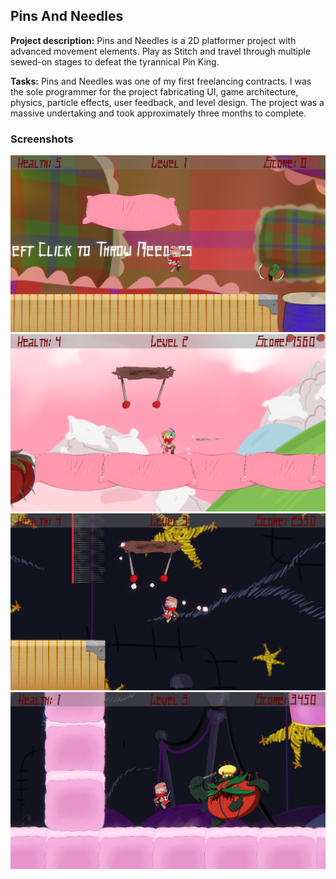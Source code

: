 ## Pins And Needles

**Project description:** Pins and Needles is a 2D platformer project with advanced movement elements. Play as Stitch and travel through multiple sewed-on stages to defeat the tyrannical Pin King.

**Tasks:** Pins and Needles was one of my first freelancing contracts. I was the sole programmer for the project fabricating UI, game architecture, physics, particle effects, user feedback, and level design. The project was a massive undertaking and took approximately three months to complete. 

### Screenshots

<img src="./images/PinsAndNeedles/Screenshot_2.png"/>
<img src="./images/PinsAndNeedles/Screenshot_3.png"/>
<img src="./images/PinsAndNeedles/Screenshot_6.png"/>
<img src="./images/PinsAndNeedles/Screenshot_8.png"/>
